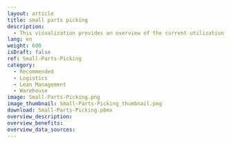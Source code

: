 ```yaml
---
layout: article
title: small parts picking
description: 
  - This visualization provides an overview of the current utilization of a warehouse. Variables are used as sample data and a script is executed to display an action. Replace the variables with your own data sources and remove the script to run it for your personal use case.
lang: en
weight: 600
isDraft: false
ref: Small-Parts-Picking
category:
  - Recommended
  - Logistics
  - Lean Management
  - Warehouse
image: Small-Parts-Picking.png
image_thumbnail: Small-Parts-Picking_thumbnail.png
download: Small-Parts-Picking.pbmx
overview_description:
overview_benefits:
overview_data_sources:
---
```

